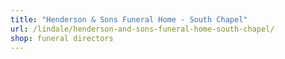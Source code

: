 ```yaml
---
title: "Henderson & Sons Funeral Home - South Chapel"
url: /lindale/henderson-and-sons-funeral-home-south-chapel/
shop: funeral directors
---
```

